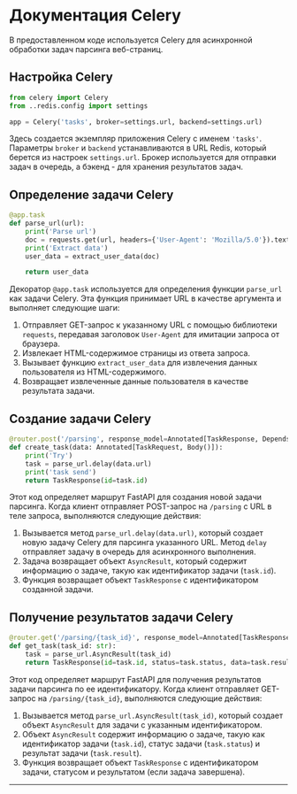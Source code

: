# Документация Celery

В предоставленном коде используется Celery для асинхронной обработки задач парсинга веб-страниц.

## Настройка Celery

```python
from celery import Celery
from ..redis.config import settings

app = Celery('tasks', broker=settings.url, backend=settings.url)
```

Здесь создается экземпляр приложения Celery с именем `'tasks'`. Параметры `broker` и `backend` устанавливаются в URL Redis,
который берется из настроек `settings.url`. Брокер используется для отправки задач в очередь, а бэкенд - для хранения
результатов задач.

## Определение задачи Celery

```python
@app.task
def parse_url(url):
    print('Parse url')
    doc = requests.get(url, headers={'User-Agent': 'Mozilla/5.0'}).text
    print('Extract data')
    user_data = extract_user_data(doc)

    return user_data
```

Декоратор `@app.task` используется для определения функции `parse_url` как задачи Celery. Эта функция принимает URL в качестве
аргумента и выполняет следующие шаги:

1. Отправляет GET-запрос к указанному URL с помощью библиотеки `requests`, передавая заголовок `User-Agent` для имитации
   запроса от браузера.
2. Извлекает HTML-содержимое страницы из ответа запроса.
3. Вызывает функцию `extract_user_data` для извлечения данных пользователя из HTML-содержимого.
4. Возвращает извлеченные данные пользователя в качестве результата задачи.

## Создание задачи Celery

```python
@router.post('/parsing', response_model=Annotated[TaskResponse, Depends()])
def create_task(data: Annotated[TaskRequest, Body()]):
    print('Try')
    task = parse_url.delay(data.url)
    print('task send')
    return TaskResponse(id=task.id)
```

Этот код определяет маршрут FastAPI для создания новой задачи парсинга. Когда клиент отправляет POST-запрос на `/parsing` с URL
в теле запроса, выполняются следующие действия:

1. Вызывается метод `parse_url.delay(data.url)`, который создает новую задачу Celery для парсинга указанного URL. Метод `delay`
   отправляет задачу в очередь для асинхронного выполнения.
2. Задача возвращает объект `AsyncResult`, который содержит информацию о задаче, такую как идентификатор задачи (`task.id`).
3. Функция возвращает объект `TaskResponse` с идентификатором созданной задачи.

## Получение результатов задачи Celery

```python
@router.get('/parsing/{task_id}', response_model=Annotated[TaskResponse, Depends()])
def get_task(task_id: str):
    task = parse_url.AsyncResult(task_id)
    return TaskResponse(id=task.id, status=task.status, data=task.result)
```

Этот код определяет маршрут FastAPI для получения результатов задачи парсинга по ее идентификатору. Когда клиент отправляет
GET-запрос на `/parsing/{task_id}`, выполняются следующие действия:

1. Вызывается метод `parse_url.AsyncResult(task_id)`, который создает объект `AsyncResult` для задачи с указанным
   идентификатором.
2. Объект `AsyncResult` содержит информацию о задаче, такую как идентификатор задачи (`task.id`), статус задачи (`task.status`)
   и результат задачи (`task.result`).
3. Функция возвращает объект `TaskResponse` с идентификатором задачи, статусом и результатом (если задача завершена).

---